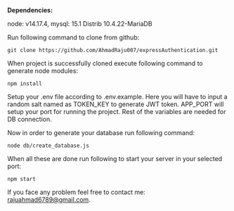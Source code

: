 <b>Dependencies:</b>

node: v14.17.4,
mysql: 15.1 Distrib 10.4.22-MariaDB

Run following command to clone from github:

`git clone https://github.com/AhmadRaju007/expressAuthentication.git`

When project is successfully cloned execute following command to generate node modules:

`npm install`

Setup your .env file according to .env.example. Here you will have to input a random salt named as TOKEN_KEY to generate JWT token.
APP_PORT will setup your port for running the project. Rest of the variables are needed for DB connection.

Now in order to generate your database run following command:

`node db/create_database.js`

When all these are done run following to start your server in your selected port:

`npm start`

If you face any problem feel free to contact me: rajuahmad6789@gmail.com.
